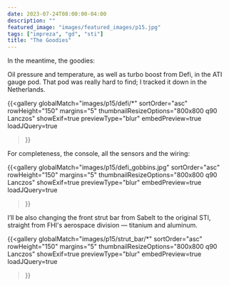 ```yaml
---
date: 2023-07-24T08:00:00-04:00
description: ""
featured_image: "images/featured_images/p15.jpg"
tags: ["impreza", "gd", "sti"]
title: "The Goodies"
---
```


In the meantime, the goodies:

Oil pressure and temperature, as well as turbo boost from Defi, in the ATI
gauge pod. That pod was really hard to find; I tracked it down in the
Netherlands.

{{<gallery
    globalMatch="images/p15/defi/*"
    sortOrder="asc"
    rowHeight="150"
    margins="5"
    thumbnailResizeOptions="800x800 q90 Lanczos"
    showExif=true
    previewType="blur"
    embedPreview=true
    loadJQuery=true
>}}

For completeness, the console, all the sensors and the wiring:

{{<gallery
    globalMatch="images/p15/defi_gobbins.jpg"
    sortOrder="asc"
    rowHeight="150"
    margins="5"
    thumbnailResizeOptions="800x800 q90 Lanczos"
    showExif=true
    previewType="blur"
    embedPreview=true
    loadJQuery=true
>}}

I’ll be also changing the front strut bar from Sabelt to the original STI,
straight from FHI's aerospace division — titanium and aluminum.

{{<gallery
    globalMatch="images/p15/strut_bar/*"
    sortOrder="asc"
    rowHeight="150"
    margins="5"
    thumbnailResizeOptions="800x800 q90 Lanczos"
    showExif=true
    previewType="blur"
    embedPreview=true
    loadJQuery=true
>}}
